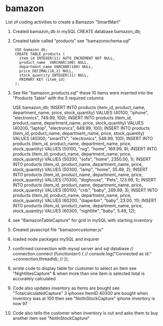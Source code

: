 # bamazon
List of coding activities to create a Bamazon "SmartMart"

1. Created bamazon_db in mySQL 
		CREATE database bamazon_db;

2. Created table called "products" see "bamazonschema.sql"

		USE bamazon_db;
		CREATE TABLE products (
		  item_id INTEGER(11) AUTO_INCREMENT NOT NULL, 
		  product_name  VARCHAR(100) NULL, 
		  department_name VARCHAR(100) NULL, 
		  price DECIMAL(10,2) NULL, 
		  stock_quantity INTEGER(11) NULL,
		  PRIMARY KEY (item_id)
		);

3. See file "bamazon_products.sql" these 10 items were inserted into the "Products Table"
with the 5 required columns

	USE bamazon_db;
	INSERT INTO products (item_id, product_name, department_name, price, stock_quantity)
	VALUES (40100, "iphone", "electronics", 749.99, 100);
	INSERT INTO products (item_id, product_name, department_name, price, stock_quantity)
	VALUES (40200, "laptop", "electronics", 649.99, 100);
	INSERT INTO products (item_id, product_name, department_name, price, stock_quantity)
	VALUES (40300, "smartTV", "electronics", 549.99, 100);
	INSERT INTO products (item_id, product_name, department_name, price, stock_quantity)
	VALUES (50100, "rug", "home", 169.99, 9);
	INSERT INTO products (item_id, product_name, department_name, price, stock_quantity)
	VALUES (50200, "sofa", "home", 2350.00, 1);
	INSERT INTO products (item_id, product_name, department_name, price, stock_quantity)
	VALUES (50300, "lamp", "home", 35.49, 2);
	INSERT INTO products (item_id, product_name, department_name, price, stock_quantity)
	VALUES (70300, "doghouse", "Pets", 123.99, 1);
	INSERT INTO products (item_id, product_name, department_name, price, stock_quantity)
	VALUES (60100, "crib", "baby", 269.99, 3);
	INSERT INTO products (item_id, product_name, department_name, price, stock_quantity)
	VALUES (60200, "diaperbin", "baby", 23.00, 11);
	INSERT INTO products (item_id, product_name, department_name, price, stock_quantity)
	VALUES (60300, "nightlite", "baby", 5.49, 12);

4. see "BamazonTableCapture" for grid in mySQL with starting inventory
 
5. Created javascript file "bamazoncustomer.js"

6. loaded node packages mySQL and inquirer

7.  confirmed connection with mysql server and sql database
// connection.connect (function(err) {
// 	console.log("Connected as id:" +connection.threadId);
// });

8. wrote code to display table for customer to select an item see "NightlitesCapture" &
	when more than one item is selected total is accurately calculated

9. Code also updates inventory as Items are bought see "TotalcalculatedCapture" 3 iphones
ItemID 40300 are bought when inventory was at 100 then see "NotInStockCapture" iphone inventory is now 97

10. Code also tells the customer when inventory is out and asks them to buy another item see "NotInStockCapture"